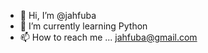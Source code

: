 - 👋 Hi, I’m @jahfuba
- 🌱 I’m currently learning Python
- 📫 How to reach me ... jahfuba@gmail.com

<!---
jahfuba/jahfuba is a ✨ special ✨ repository because its `README.md` (this file) appears on your GitHub profile.
You can click the Preview link to take a look at your changes.
--->
